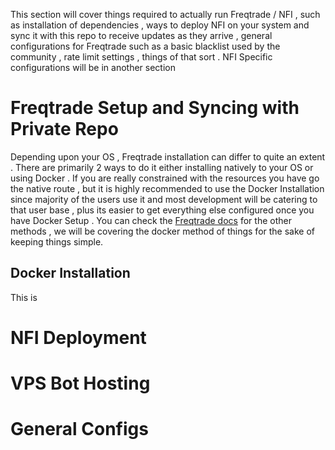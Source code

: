 This section will cover things required to actually run Freqtrade / NFI , such as installation of dependencies , ways to deploy NFI on your system and sync it with this repo to receive updates as they arrive , general configurations for Freqtrade such as a basic blacklist used by the community , rate limit settings , things of that sort . NFI Specific configurations will be in another section

# Freqtrade Setup and Syncing with Private Repo

Depending upon your OS , Freqtrade installation can differ to quite an extent . There are primarily 2 ways to do it either installing natively to your OS or using Docker . If you are really constrained with the resources you have go the native route , but it is highly recommended to use the Docker Installation since majority of the users use it and most development will be catering to that user base , plus its easier to get everything else configured once you have Docker Setup . You can check the [Freqtrade docs](https://www.freqtrade.io/en/stable/installation/) for the other methods , we will be covering the docker method of things for the sake of keeping things simple. 

## Docker Installation
This is 

# NFI Deployment

# VPS Bot Hosting

# General Configs

